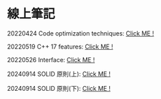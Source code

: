 # 線上筆記

20220424 Code optimization techniques: [Click ME !](https://hackmd.io/@lai110771/SkS5L2eSc?fbclid=IwAR1Dj4hBsWiWTeM6gBN1wGVndfnvEETrLr5DpxXeij1HYoSB93kgcMrEgRo)

20220519 C++ 17 features: [Click ME !](https://hackmd.io/uM0fjYMOSBuZVCsyi8Mkmg?fbclid=IwAR1fdmKdDyzz9V4nIGwjuSZEiv6ZMShmkWtpPq96khV91ki9vbWpKJX31hw)

20220526 Interface: [Click ME !](https://hackmd.io/dyWVusdvRqWSFZYc86oVrw?view)

20240914 SOLID 原則(上): [Click ME !](https://hackmd.io/@YuLin1226/HJA1m8nhC)

20240914 SOLID 原則(下): [Click ME !](https://hackmd.io/@WJH0g87cQq-Gn3b_VB0joA/HyEVoOopR?fbclid=IwY2xjawFcnw1leHRuA2FlbQIxMAABHcuSHrFiiPbuWjfuq_u0UJv3PIF-x92xEViRtbVTdX2EmKVkuBzZVY74Ag_aem_J9Ae-rGYNQxr87Ec4a7l4g)
